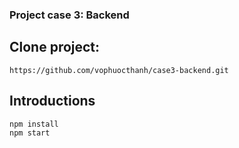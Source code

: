 ### Project case 3: Backend

## Clone project:

`https://github.com/vophuocthanh/case3-backend.git`

## Introductions

```
npm install
npm start
```
